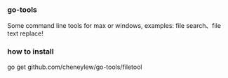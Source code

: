 ### go-tools
Some command line tools for max or windows, examples: file search、file text replace!

### how to install

go get github.com/cheneylew/go-tools/filetool